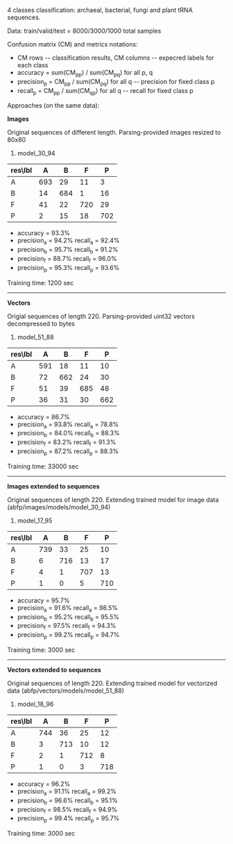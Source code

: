 4 classes classification: archaeal, bacterial, fungi and plant tRNA sequences.

Data: train/valid/test = 8000/3000/1000 total samples

Confusion matrix (CM) and metrics notations:

  * CM rows -- classification results, CM columns -- expecred labels for each class
  * accuracy = sum(CM<sub>pp</sub>) / sum(CM<sub>pq</sub>) for all p, q 
  * precision<sub>p</sub> = CM<sub>pp</sub> / sum(CM<sub>pq</sub>) for all q -- precision for fixed class p
  * recall<sub>p</sub> = CM<sub>pp</sub> / sum(CM<sub>qp</sub>) for all q -- recall for fixed class p

Approaches (on the same data):
  
**Images** 

Original sequences of different length. Parsing-provided images resized to 80x80

1. model_30_94

| res\lbl 	| A   	| B   	| F   	| P   	|
|---------	|-----	|-----	|-----	|-----	|
| A       	| 693 	| 29  	| 11  	| 3   	|
| B       	| 14  	| 684 	| 1   	| 16  	|
| F       	| 41  	| 22  	| 720 	| 29  	|
| P       	| 2   	| 15  	| 18  	| 702 	|

   * accuracy = 93.3%
   * precision<sub>a</sub> = 94.2%        recall<sub>a</sub> = 92.4%
   * precision<sub>b</sub> = 95.7%        recall<sub>b</sub> = 91.2%
   * precision<sub>f</sub> = 88.7%        recall<sub>f</sub> = 96.0%
   * precision<sub>p</sub> = 95.3%        recall<sub>p</sub> = 93.6%

Training time: 1200 sec
   
---------------------------------------------------------------------------------  

**Vectors**

Origial sequences of length 220. Parsing-provided uint32 vectors decompressed to bytes

1. model_51_88

| res\lbl 	| A   	| B   	| F   	| P   	|
|---------	|-----	|-----	|-----	|-----	|
| A       	| 591	 | 18  	| 11  	| 10   |
| B       	| 72  	| 662 	| 24  	| 30  	|
| F       	| 51  	| 39  	| 685 	| 48  	|
| P       	| 36   | 31  	| 30  	| 662 	|

   * accuracy = 86.7%
   * precision<sub>a</sub> = 93.8%        recall<sub>a</sub> = 78.8%
   * precision<sub>b</sub> = 84.0%        recall<sub>b</sub> = 88.3%
   * precision<sub>f</sub> = 83.2%        recall<sub>f</sub> = 91.3%
   * precision<sub>p</sub> = 87.2%        recall<sub>p</sub> = 88.3%

Training time: 33000 sec

--------------------------------------------------------------------------------- 

**Images extended to sequences**

Original sequences of length 220. Extending trained model for image data (abfp/images/models/model_30_94)

1. model_17_95

| res\lbl 	| A   	| B   	| F   	| P   	|
|---------	|-----	|-----	|-----	|-----	|
| A       	| 739	 | 33  	| 25  	| 10   |
| B       	| 6   	| 716 	| 13  	| 17  	|
| F       	| 4   	| 1  	 | 707 	| 13  	|
| P       	| 1   	| 0   	| 5   	| 710 	|

   * accuracy = 95.7%
   * precision<sub>a</sub> = 91.6%        recall<sub>a</sub> = 98.5%
   * precision<sub>b</sub> = 95.2%        recall<sub>b</sub> = 95.5%
   * precision<sub>f</sub> = 97.5%        recall<sub>f</sub> = 94.3%
   * precision<sub>p</sub> = 99.2%        recall<sub>p</sub> = 94.7%

Training time: 3000 sec

--------------------------------------------------------------------------------- 

**Vectors extended to sequences**

Original sequences of length 220. Extending trained model for vectorized data (abfp/vectors/models/model_51_88)

1. model_18_96

| res\lbl 	| A   	| B   	| F   	| P   	|
|---------	|-----	|-----	|-----	|-----	|
| A       	| 744 	| 36  	| 25  	| 12   |
| B       	| 3  	 | 713 	| 10   | 12  	|
| F       	| 2  	 | 1   	| 712 	| 8  	 |
| P       	| 1   	| 0   	| 3   	| 718 	|

   * accuracy = 96.2%
   * precision<sub>a</sub> = 91.1%        recall<sub>a</sub> = 99.2%
   * precision<sub>b</sub> = 96.6%        recall<sub>b</sub> = 95.1%
   * precision<sub>f</sub> = 98.5%        recall<sub>f</sub> = 94.9%
   * precision<sub>p</sub> = 99.4%        recall<sub>p</sub> = 95.7%

Training time: 3000 sec
